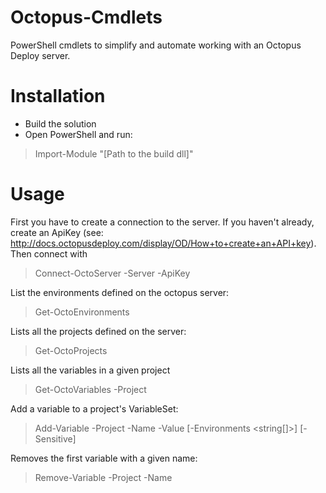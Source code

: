 Octopus-Cmdlets
===============

PowerShell cmdlets to simplify and automate working with an Octopus Deploy server.


Installation
============
* Build the solution
* Open PowerShell and run:
> Import-Module "[Path to the build dll]"

Usage
=====
First you have to create a connection to the server. If you haven't already, create an ApiKey 
(see: http://docs.octopusdeploy.com/display/OD/How+to+create+an+API+key). Then connect with
> Connect-OctoServer -Server <string> -ApiKey <string>

List the environments defined on the octopus server:
> Get-OctoEnvironments

Lists all the projects defined on the server:
> Get-OctoProjects

Lists all the variables in a given project
> Get-OctoVariables -Project <string>

Add a variable to a project's VariableSet:
> Add-Variable -Project <string> -Name <string> -Value <string> [-Environments <string[]>] [-Sensitive]

Removes the first variable with a given name:
> Remove-Variable -Project <string> -Name <string>


